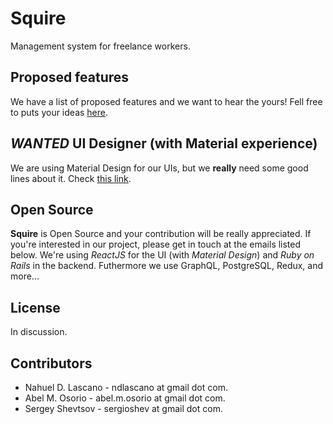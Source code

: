 # Squire

Management system for freelance workers.

## Proposed features

We have a list of proposed features and we want to hear the yours! Fell free to puts your ideas [here](https://github.com/abelosorio/squire/issues/4).

## *WANTED* UI Designer (with Material experience)

We are using Material Design for our UIs, but we **really** need some good lines about it. Check [this link](https://github.com/abelosorio/squire/issues/6).

## Open Source

**Squire** is Open Source and your contribution will be really appreciated. If you're interested in our project, please get in touch at the emails listed below. We're using _ReactJS_ for the UI (with _Material Design_) and _Ruby on Rails_ in the backend. Futhermore we use GraphQL, PostgreSQL, Redux, and more...

## License

In discussion.

## Contributors

  - Nahuel D. Lascano - ndlascano at gmail dot com.
  - Abel M. Osorio - abel.m.osorio at gmail dot com.
  - Sergey Shevtsov - sergioshev at gmail dot com.
